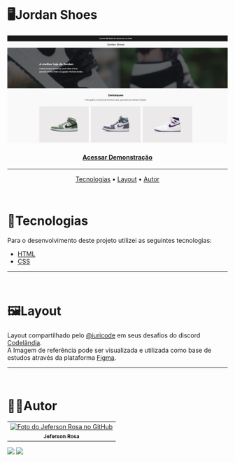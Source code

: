 # :desktop_computer:Jordan Shoes
<img src="assets/readme_img/JordansPreview.PNG"></img>
<h4 align="center"><a href="https://jordan-shoes-swart.vercel.app/" target="_blank">Acessar Demonstração</a></h4>

---

<p align="center">
 <a href="#rockettecnologias">Tecnologias</a> •
 <a href="#framed_picturelayout">Layout</a> •
 <a href="#man_technologistautor">Autor</a>
</p>

<br>

# :rocket:Tecnologias
<p>Para o desenvolvimento deste projeto utilizei as seguintes tecnologias:</p>

   - <a href="https://www.w3.org/html/" target="_blank">HTML</a><br>
   - <a href="https://www.w3.org/Style/CSS/Overview.en.html" target="_blank">CSS</a><br>
   <!-- - <a href="https://developer.mozilla.org/en-US/docs/Web/JavaScript" target="_blank">JavaScript</a> -->

---

<br>

# :framed_picture:Layout
<p>Layout compartilhado pelo <a href="https://github.com/iuricode">@iuricode</a> em seus desafios do discord <a href="https://discord.gg/38DSJUfe">Codelândia</a>.<br>
A Imagem de referência pode ser visualizada e utilizada como base de estudos através da plataforma <a href="https://www.figma.com/file/Yb9IBH56g7T1hdIyZ3BMNO/Desafios---Codel%C3%A2ndia?node-id=0%3A1">Figma</a>.</p>

---

<br>

# :man_technologist:Autor<br>
<table>
  <tr>
    <td align="center">
      <a href="https://github.com/jefersonfagundes">
        <img src="https://avatars.githubusercontent.com/u/60678195" width="100px;" alt="Foto do Jeferson Rosa no GitHub"/><br>
        <sub>
          <b>Jeferson Rosa</b>
        </sub>
      </a>
    </td>
  </tr>
</table>
<a href="https://api.whatsapp.com/send?phone=5548988348705"><img src="https://img.shields.io/badge/WhatsApp-25D366?style=for-the-badge&logo=whatsapp&logoColor=white"></a>
<a href="mailto:jefersonfagundess@gmail.com"><img src="https://img.shields.io/badge/Gmail-D14836?style=for-the-badge&logo=gmail&logoColor=white"></a>
